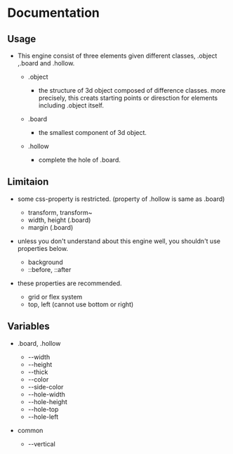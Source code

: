 # Documentation

## Usage
* This engine consist of three elements given different classes, .object ,.board and .hollow.
    * .object 
        * the structure of 3d object composed of difference classes. more precisely, this creats starting points or diresction for elements including .object itself.

    * .board
        * the smallest component of 3d object.

    * .hollow
        * complete the hole of .board.

## Limitaion
* some css-property is restricted. (property of .hollow is same as .board)
    * transform, transform~
    * width, height (.board)
    * margin (.board)

* unless you don't understand about this engine well, you shouldn't use properties below.
    * background
    * ::before, ::after

* these properties are recommended.
    * grid or flex system
    * top, left (cannot use bottom or right)

## Variables
* .board, .hollow
    * --width
    * --height
    * --thick
    * --color
    * --side-color
    * --hole-width
    * --hole-height
    * --hole-top
    * --hole-left

* common
    * --vertical
